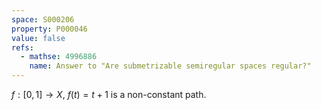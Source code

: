 ```yaml
---
space: S000206
property: P000046
value: false
refs:
  - mathse: 4996886
    name: Answer to "Are submetrizable semiregular spaces regular?"
---
```


$f:[0,1]\to X$, $f(t)=t+1$ is a non-constant path.
